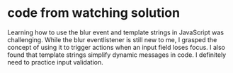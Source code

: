 # code from watching solution

Learning how to use the blur event and template strings in JavaScript was challenging. While the blur eventlistener is still new to me, I grasped the concept of using it to trigger actions when an input field loses focus. I also found that template strings simplify dynamic messages in code. I definitely need to practice input validation. 